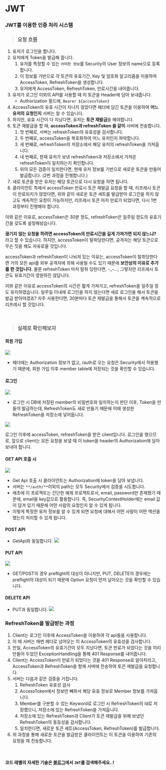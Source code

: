 # JWT

### JWT를 이용한 인증 처리 시스템

> ### 요청 흐름

1. 유저가 로그인을 합니다.
2. 유저에게 Token을 발급해 줍니다.
   1. 유저를 특정할 수 있는 `어떠한 정보`를 Security의 User 정보의 name으로 등록합니다.
   2. 이 정보를 기반으로 각 토큰의 유효기간, Key 및 암호화 알고리즘을 이용하여 AccessToken, RefreshToken을 생성합니다.
   3. 유저에게 AccessToken, RefreshToken, 만료시간을 내어줍니다.
3. 유저가 로그인 이외의 API를 사용할 때 이 토큰을 Header에 담아 보내줍니다. 
   * Authorization 필드에, `Bearer ${accessToken}`
4. AccessToken의 유효 시간이 지나지 않았다면 헤더에 담긴 토큰을 이용하여 **어느 유저의 요청인지** 서버는 알 수 있습니다.
5. 하지만, 유효 시간이 다 지났다면, 유저는 **토큰 재발급**을 해야합니다.
6. 토큰 재발급을 할 때, **accessToken과 refreshToken 을 같이** 서버에 전송합니다.
   1. 첫 번째로, 서버는 refreshToken의 유효성을 검사합니다.
   2. 두 번째로, accessToken을 복호화하여 어느 유저인지 파악합니다.
   3. 세 번째로, refreshToken의 저장소에서 해당 유저의 refreshToken을 가져옵니다.
   4. 네 번째로, 현재 유저가 보낸 refreshToken과 저장소에서 가져온 refreshToken이 일치하는지 확인합니다.
   5. 위의 모든 검증이 일치한다면, 현재 유저 정보를 기반으로 새로운 토큰을 만들어 발급합니다. (2번 과정을 진행합니다.)
7. 새로 토큰을 받은 유저는 해당 토큰으로 다시 요청을 하면 됩니다.
8. 클라이언트 측에서 accessToken 만료시 토큰 재발급 요청을 할 때, 리프레시 토큰이 만료되지가 않았다면, 위와 같이 새로운 토큰 세트를 발급받아 로그인을 하지 않고도 계속적인 요청이 가능하지만, 리프레시 토큰 마저 만료가 되었다면, 다시 1번 과정부터 진행해야 합니다.


이와 같은 이유로, accessToken은 30분 정도, refreshToken은 일주일 정도의 유효기간을 갖도록 설정해놨습니다. 

**끊기지 않는 요청을 하려면 accessToken의 만료시간을 길게 가져가면 되지 않느냐?** 라고 할 수 있습니다.
하지만, accessToken이 탈취당한다면, 공격자는 해당 토큰으로 무슨 짓을 해도 자유로울 것입니다.

accessToken과 refreshToken이 나눠져 있는 이유는, accessToken이 탈취당한다면 거의 모든 api를 외부 공격자에 의해 사용될 수도 있기 때문에 **보안상의 이유로 추가를 한 것입니다.** 물론 refreshToken 마저 탈취 당한다면, -_-...; 그렇지만 리프레시 토큰도 유효기간이 영원하진 않답니다.

이와 같은 이유로 accessToken의 시간은 짧게 가져가고, refreshToken을 일주일 정도 유지하였습니다.
일주일 이내에 로그인을 하지 않는다면 새로 로그인을 해서 토큰을 발급 받아야겠죠?
자주 사용한다면, 30분마다 토큰 재발급을 통해서 토큰을 계속적으로 리프레시 할 것입니다.


<br/>



> ### 실제로 확인해보자

#### 회원 가입
![](/images/2022-03-14-02-47-41.png)
- 헤더에는 Authorization 정보가 없고, /auth로 오는 요청은 Security에서 허용했기 때문에, 회원 가입 이후 member table에 저장되는 것을 확인할 수 있습니다.



#### 로그인

![](/images/2022-03-14-02-50-39.png)

- 로그인 시 DB에 저장된 member의 비밀번호와 일치하는지 판단 이후, Token을 만들어 발급하는데, RefreshToken도 새로 만들기 때문에 이때 생성한 RefreshToken을 저장소에 넣어둡니다.

![](/images/2022-03-14-02-51-58.png)

로그인 이후에 accessToken, refreshToken을 받은 client입니다. 로그인을 했으므로, 앞으로 client는 모든 요청을 보낼 때 이 token을 header의 Authorization에 담아 보내야 합니다.


#### GET API 호출 시
![](/images/2022-03-14-02-54-43.png)

- Get Api 호출 시 클라이언트는 Authorization에 token을 담아 보냅니다.
- 서버는 `**/auth/**`이외의 path는 모두 Security에서 검증을 시도합니다.
- 애초에 이 프로젝트는 간단한 예제 프로젝트로서, email, password만 존재했기 때문에, email을 key값으로 활용합니다. 즉, SecurityContextHolder에는 email 값이 담겨 있기 때문에 어떤 사람의 요청인지 알 수 있게 됩니다.
- 이렇게 특정한 유저 정보를 알 수 있게 되면 요청에 대해서 어떤 사람이 어떤 액션을 했는지 처리할 수 있게 됩니다.

#### POST API
- GetApi와 동일합니다.
![](/images/2022-03-14-02-57-43.png)


#### PUT API
![](/images/2022-03-14-03-00-33.png)

- GET/POST의 경우 preflight의 대상이 아니지만, PUT, DELETE의 경우에는 preflight의 대상이 되기 때문에 Option 요청이 먼저 날아오는 것을 확인할 수 있습니다.


#### DELETE API
- PUT과 동일합니다.
![](/images/2022-03-14-03-02-35.png)



### RefreshToken을 발급받는 과정

1. Client는 로그인 이후에 AccessToken을 이용하여 각 api들을 사용합니다.
2. 이 때 서버는 매번 헤더로 넘어오는 이 AccessToken의 유효성을 검사합니다.
3. 만일, AccessToken의 유효기간이 모두 지났다면, 토큰 만료가 되었다는 것을 미리 만들어 두었던 ExceptionHandling을 통해 401 Response를 내어줍니다.
4. Client는 AccessToken이 만료가 되었다는 것을 401 Response로 알아차리고, AccessToken과 RefreshToken을 함께 서버에 전송하여 토큰 재발급을 요청합니다.
5. 서버는 다음과 같은 검증을 거칩니다.
   1. RefreshToken 유효성 검사
   2. AccessToken에서 정보만 빼와서 해당 유효 정보로 Member 정보를 가져옵니다.
   3. Member를 구분할 수 있는 Keyword로 로그인 시 RefreshToken의 Id로 저장했으니, 저장소에 있는 RefreshToken을 가져옵니다.
   4. 저장소에 있는 RefreshToken과 Client가 토큰 재발급을 위해 보냈던 RefreshToken의 동등성을 검사합니다.
   5. 일치한다면, 새로운 토큰 세트(AccessToken, RefreshToken)를 발급합니다.
6. 위 과정을 통해 새로운 토큰을 발급받은 클라이언트는 이 토큰을 이용하여 기존의 요청을 재 전송합니다.




<br/>

#### 코드 레벨의 자세한 기술은 [블로그](https://blog.naver.com/adamdoha)에서 `JWT`를 검색해주세요..!
